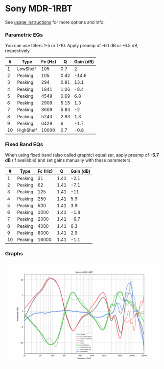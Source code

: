 # Sony MDR-1RBT
See [usage instructions](https://github.com/jaakkopasanen/AutoEq#usage) for more options and info.

### Parametric EQs
You can use filters 1-5 or 1-10. Apply preamp of -6.1 dB or -6.5 dB, respectively.

|   # | Type      |   Fc (Hz) |    Q |   Gain (dB) |
|-----|-----------|-----------|------|-------------|
|   1 | LowShelf  |       105 | 0.7  |         2   |
|   2 | Peaking   |       105 | 0.42 |       -14.6 |
|   3 | Peaking   |       294 | 0.81 |        13.1 |
|   4 | Peaking   |      1841 | 1.06 |        -8.4 |
|   5 | Peaking   |      4549 | 0.69 |         6.8 |
|   6 | Peaking   |      2909 | 5.15 |         1.3 |
|   7 | Peaking   |      3609 | 5.83 |        -2   |
|   8 | Peaking   |      5243 | 2.93 |         1.3 |
|   9 | Peaking   |      6429 | 6    |        -1.7 |
|  10 | HighShelf |     10000 | 0.7  |        -0.8 |

### Fixed Band EQs
When using fixed band (also called graphic) equalizer, apply preamp of **-5.7 dB** (if available) and set gains manually with these parameters.

|   # | Type    |   Fc (Hz) |    Q |   Gain (dB) |
|-----|---------|-----------|------|-------------|
|   1 | Peaking |        31 | 1.41 |        -2.1 |
|   2 | Peaking |        62 | 1.41 |        -7.1 |
|   3 | Peaking |       125 | 1.41 |       -11   |
|   4 | Peaking |       250 | 1.41 |         5.9 |
|   5 | Peaking |       500 | 1.41 |         3.9 |
|   6 | Peaking |      1000 | 1.41 |        -1.8 |
|   7 | Peaking |      2000 | 1.41 |        -6.7 |
|   8 | Peaking |      4000 | 1.41 |         6.3 |
|   9 | Peaking |      8000 | 1.41 |         2.9 |
|  10 | Peaking |     16000 | 1.41 |        -1.1 |

### Graphs
![](./Sony%20MDR-1RBT.png)
